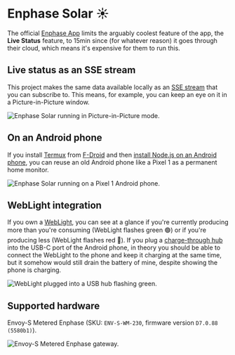 # Enphase Solar ☀️

The official [Enphase App](https://enphase.com/homeowners/enphase-app) limits
the arguably coolest feature of the app, the **Live Status** feature, to 15min
since (for whatever reason) it goes through their cloud, which means it's
expensive for them to run this.

## Live status as an SSE stream

This project makes the same data available locally as an
[SSE stream](https://developer.mozilla.org/en-US/docs/Web/API/Server-sent_events/Using_server-sent_events)
that you can subscribe to. This means, for example, you can keep an eye on it in
a Picture-in-Picture window.

![Enphase Solar running in Picture-in-Picture mode.](https://github.com/tomayac/enphase-solar/assets/145676/ca10dac5-9e7d-4f2c-8f60-56cff458f0ff)

## On an Android phone

If you install [Termux](https://termux.dev/en/) from
[F-Droid](https://github.com/termux/termux-app#f-droid) and then
[install Node.js on an Android phone](https://www.crisisshelter.org/how-to-install-node-js-and-npm-in-termux-on-android/),
you can reuse an old Android phone like a Pixel&nbsp;1 as a permanent home
monitor.

![Enphase Solar running on a Pixel 1 Android phone.](https://github.com/tomayac/enphase-solar/assets/145676/0be973e7-95cf-41ed-8ac0-5914f804741c)

## WebLight integration

If you own a [WebLight](https://github.com/sowbug/weblight), you can see at a
glance if you're currently producing more than you're consuming (WebLight flashes green 🟢) or if
you're producing less (WebLight flashes red 🔴). If you plug a
[charge-through hub](https://www.amazon.com/usb-c-hub-pass-through-charging/s?k=usb+c+hub+pass+through+charging)
into the USB-C port of the Android phone, in theory you should be able to
connect the WebLight to the phone and keep it charging at the same time, but it
somehow would still drain the battery of mine, despite showing the phone is
charging.

![WebLight plugged into a USB hub flashing green.](https://github.com/tomayac/enphase-solar/assets/145676/f9bd0dfd-3a98-4d7b-b31e-ca3848256405)

## Supported hardware

Envoy-S Metered Enphase (SKU: `ENV-S-WM-230`, firmware version
`D7.0.88 (5580b1)`).

![Envoy-S Metered Enphase gateway.](https://github.com/tomayac/enphase-solar/assets/145676/0710b1ad-eb9e-4de8-addc-373dcdabe5a5)
